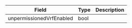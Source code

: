 | Field                    | Type | Description |
| ------------------------ | ---- | ----------- |
| unpermissionedVrfEnabled | bool |             |

